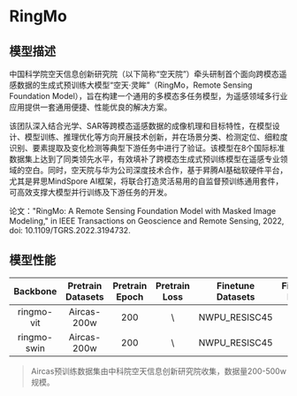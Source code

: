 # RingMo

## 模型描述

中国科学院空天信息创新研究院（以下简称“空天院”）牵头研制首个面向跨模态遥感数据的生成式预训练大模型“空天·灵眸”（RingMo，Remote Sensing Foundation Model），旨在构建一个通用的多模态多任务模型，为遥感领域多行业应用提供一套通用便捷、性能优良的解决方案。

该团队深入结合光学、SAR等跨模态遥感数据的成像机理和目标特性，在模型设计、模型训练、推理优化等方向开展技术创新，并在场景分类、检测定位、细粒度识别、要素提取及变化检测等典型下游任务中进行了验证。该模型在8个国际标准数据集上达到了同类领先水平，有效填补了跨模态生成式预训练模型在遥感专业领域的空白。同时，空天院与华为公司深度技术合作，基于昇腾AI基础软硬件平台，尤其是昇思MindSpore AI框架，将联合打造灵活易用的自监督预训练通用套件，可高效支撑大模型并行训练及下游任务的开发。

论文："RingMo: A Remote Sensing Foundation Model with Masked Image Modeling," in IEEE Transactions on
 Geoscience and Remote Sensing, 2022, doi: 10.1109/TGRS.2022.3194732.

## 模型性能

| Backbone | Pretrain Datasets | Pretrain Epoch | Pretrain Loss | Finetune Datasets | Finetune Epoch | Finetune Loss | Accuracy | Log | pretrain_config | finetune_config |
| :---------: | :--------: | :---: | :----: | :-----------: | :---: | :----: | :---: | :---: | :---: | :---: |
| ringmo-vit | Aircas-200w | 200 | \ | NWPU_RESISC45 | 200 | \ | 95.35% | \ | [link](pretrain_ringmo_vit_base_p16_aircas_224_200ep.yaml) |  \ |
| ringmo-swin | Aircas-200w | 200 | \ | NWPU_RESISC45 | 200 | \ | 95.67% | \ | [link](pretrain_ringmo_swin_base_p4_w6_aircas_192_200ep.yaml) |  [link](finetune_ringmo_swin_base_p4_w7_nwpu_224_200ep.yaml) |

> Aircas预训练数据集由中科院空天信息创新研究院收集，数据量200-500w规模。